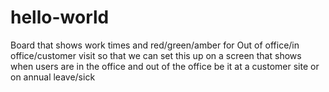 # hello-world
Board that shows work times and red/green/amber for Out of office/in office/customer visit so that we can set this up on a screen that shows when users are in the office and out of the office be it at a customer site or on annual leave/sick
